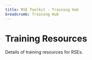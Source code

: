 ```yaml
---
title: RSE Toolkit - Training Hub
breadcrumb: Training Hub
---
```


# Training Resources

Details of training resources for RSEs.